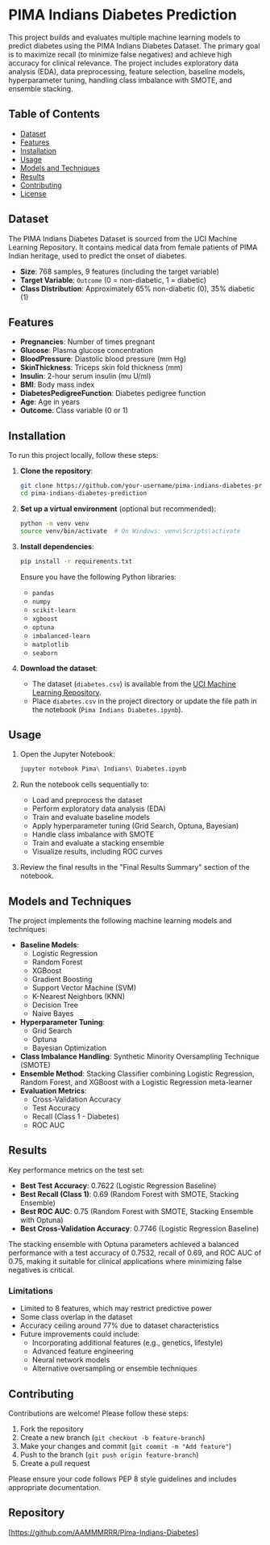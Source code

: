 # PIMA Indians Diabetes Prediction

This project builds and evaluates multiple machine learning models to predict diabetes using the PIMA Indians Diabetes Dataset. The primary goal is to maximize recall (to minimize false negatives) and achieve high accuracy for clinical relevance. The project includes exploratory data analysis (EDA), data preprocessing, feature selection, baseline models, hyperparameter tuning, handling class imbalance with SMOTE, and ensemble stacking.

## Table of Contents
- [Dataset](#dataset)
- [Features](#features)
- [Installation](#installation)
- [Usage](#usage)
- [Models and Techniques](#models-and-techniques)
- [Results](#results)
- [Contributing](#contributing)
- [License](#license)

## Dataset
The PIMA Indians Diabetes Dataset is sourced from the UCI Machine Learning Repository. It contains medical data from female patients of PIMA Indian heritage, used to predict the onset of diabetes.

- **Size**: 768 samples, 9 features (including the target variable)
- **Target Variable**: `Outcome` (0 = non-diabetic, 1 = diabetic)
- **Class Distribution**: Approximately 65% non-diabetic (0), 35% diabetic (1)

## Features
- **Pregnancies**: Number of times pregnant
- **Glucose**: Plasma glucose concentration
- **BloodPressure**: Diastolic blood pressure (mm Hg)
- **SkinThickness**: Triceps skin fold thickness (mm)
- **Insulin**: 2-hour serum insulin (mu U/ml)
- **BMI**: Body mass index
- **DiabetesPedigreeFunction**: Diabetes pedigree function
- **Age**: Age in years
- **Outcome**: Class variable (0 or 1)

## Installation
To run this project locally, follow these steps:

1. **Clone the repository**:
   ```bash
   git clone https://github.com/your-username/pima-indians-diabetes-prediction.git
   cd pima-indians-diabetes-prediction
   ```

2. **Set up a virtual environment** (optional but recommended):
   ```bash
   python -m venv venv
   source venv/bin/activate  # On Windows: venv\Scripts\activate
   ```

3. **Install dependencies**:
   ```bash
   pip install -r requirements.txt
   ```

   Ensure you have the following Python libraries:
   - `pandas`
   - `numpy`
   - `scikit-learn`
   - `xgboost`
   - `optuna`
   - `imbalanced-learn`
   - `matplotlib`
   - `seaborn`

4. **Download the dataset**:
   - The dataset (`diabetes.csv`) is available from the [UCI Machine Learning Repository](https://www.kaggle.com/datasets/uciml/pima-indians-diabetes-database?resource=download).
   - Place `diabetes.csv` in the project directory or update the file path in the notebook (`Pima Indians Diabetes.ipynb`).

## Usage
1. Open the Jupyter Notebook:
   ```bash
   jupyter notebook Pima\ Indians\ Diabetes.ipynb
   ```

2. Run the notebook cells sequentially to:
   - Load and preprocess the dataset
   - Perform exploratory data analysis (EDA)
   - Train and evaluate baseline models
   - Apply hyperparameter tuning (Grid Search, Optuna, Bayesian)
   - Handle class imbalance with SMOTE
   - Train and evaluate a stacking ensemble
   - Visualize results, including ROC curves

3. Review the final results in the "Final Results Summary" section of the notebook.

## Models and Techniques
The project implements the following machine learning models and techniques:
- **Baseline Models**:
  - Logistic Regression
  - Random Forest
  - XGBoost
  - Gradient Boosting
  - Support Vector Machine (SVM)
  - K-Nearest Neighbors (KNN)
  - Decision Tree
  - Naive Bayes
- **Hyperparameter Tuning**:
  - Grid Search
  - Optuna
  - Bayesian Optimization
- **Class Imbalance Handling**: Synthetic Minority Oversampling Technique (SMOTE)
- **Ensemble Method**: Stacking Classifier combining Logistic Regression, Random Forest, and XGBoost with a Logistic Regression meta-learner
- **Evaluation Metrics**:
  - Cross-Validation Accuracy
  - Test Accuracy
  - Recall (Class 1 - Diabetes)
  - ROC AUC

## Results
Key performance metrics on the test set:
- **Best Test Accuracy**: 0.7622 (Logistic Regression Baseline)
- **Best Recall (Class 1)**: 0.69 (Random Forest with SMOTE, Stacking Ensemble)
- **Best ROC AUC**: 0.75 (Random Forest with SMOTE, Stacking Ensemble with Optuna)
- **Best Cross-Validation Accuracy**: 0.7746 (Logistic Regression Baseline)

The stacking ensemble with Optuna parameters achieved a balanced performance with a test accuracy of 0.7532, recall of 0.69, and ROC AUC of 0.75, making it suitable for clinical applications where minimizing false negatives is critical.

### Limitations
- Limited to 8 features, which may restrict predictive power
- Some class overlap in the dataset
- Accuracy ceiling around 77% due to dataset characteristics
- Future improvements could include:
  - Incorporating additional features (e.g., genetics, lifestyle)
  - Advanced feature engineering
  - Neural network models
  - Alternative oversampling or ensemble techniques

## Contributing
Contributions are welcome! Please follow these steps:
1. Fork the repository
2. Create a new branch (`git checkout -b feature-branch`)
3. Make your changes and commit (`git commit -m "Add feature"`)
4. Push to the branch (`git push origin feature-branch`)
5. Create a pull request

Please ensure your code follows PEP 8 style guidelines and includes appropriate documentation.

## Repository
[https://github.com/AAMMMRRR/Pima-Indians-Diabetes]
